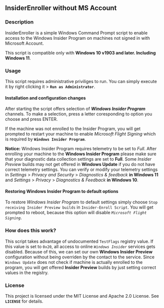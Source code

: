 InsiderEnroller without MS Account
---------------------------------

### Description
InsiderEnroller is a simple Windows Command Prompt script to enable access
to the Windows Insider Program on machines not signed in with Microsoft Account.

This script is compatible only with **Windows 10 v1903 and later. Including Windows 11**.

### Usage
This script requires administrative priviliges to run. You can simply execute it
by right clicking it > **`Run as Administrator`**.

#### Installation and configuration changes
After starting the script offers selection of __*Windows Insider Program*__ channels.
To make a selection, press a letter coresponding to option you choose and press
ENTER.

If the machine was not enrolled to the Insider Program, you will get prompted to
restart your machine to enable *Microsoft Flight Signing* which is required by
**`Windows Insider Program`**.

**Notice:** Windows Insider Program requires telemetry to be set to *Full*.
After enrolling your machine to the **Windows Insider Program** please make sure
that your diagnostic data collection settings are set to **Full**. Some *Insider
Preview* builds may not get offered in **Windows Update** if you do not have
correct telemetry settings. You can verify or modify your telemetry settings in
*Settings* > *Privacy and Security* > *Diagnostics & feedback* __in Windows 11__ and *Settings* > *Privacy* > *Diagnostics & Feedback* __in Windows 10__.

#### Restoring Windows Insider Program to default options
To restore *Windows Insider Program* to default settings simply choose `Stop receiving Insider Preview builds` in `Insider-Enroll Script`. You will get prompted
to reboot, because this option will disable *`Microsoft Flight Signing`*.

### How does this work?
This script takes advantage of undocumented `TestFlags` registry value.
If this value is set to `0x20`, all access to online *`Windows Insider`* services
gets disabled. Because of this, we can set our own **Windows Insider Preview**
configuration without being overriden by the contact to the service. Since
`Windows Update` does not check if machine is actually enrolled to the program,
you will get offered **Insider Preview** builds by just setting correct values in
the registry.

### License
This project is licensed under the MIT License and Apache 2.0 License. See **`LICENSE`** for details.
